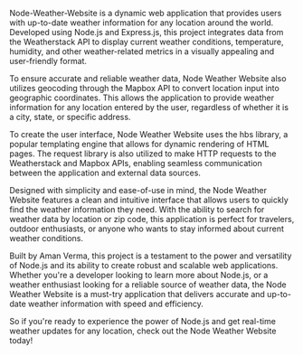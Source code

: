 Node-Weather-Website is a dynamic web application that provides users with up-to-date weather information for any location around the world. Developed using Node.js and Express.js, this project integrates data from the Weatherstack API to display current weather conditions, temperature, humidity, and other weather-related metrics in a visually appealing and user-friendly format.

To ensure accurate and reliable weather data, Node Weather Website also utilizes geocoding through the Mapbox API to convert location input into geographic coordinates. This allows the application to provide weather information for any location entered by the user, regardless of whether it is a city, state, or specific address.

To create the user interface, Node Weather Website uses the hbs library, a popular templating engine that allows for dynamic rendering of HTML pages. The request library is also utilized to make HTTP requests to the Weatherstack and Mapbox APIs, enabling seamless communication between the application and external data sources.

Designed with simplicity and ease-of-use in mind, the Node Weather Website features a clean and intuitive interface that allows users to quickly find the weather information they need. With the ability to search for weather data by location or zip code, this application is perfect for travelers, outdoor enthusiasts, or anyone who wants to stay informed about current weather conditions.

Built by Aman Verma, this project is a testament to the power and versatility of Node.js and its ability to create robust and scalable web applications. Whether you're a developer looking to learn more about Node.js, or a weather enthusiast looking for a reliable source of weather data, the Node Weather Website is a must-try application that delivers accurate and up-to-date weather information with speed and efficiency.

So if you're ready to experience the power of Node.js and get real-time weather updates for any location, check out the Node Weather Website today!
